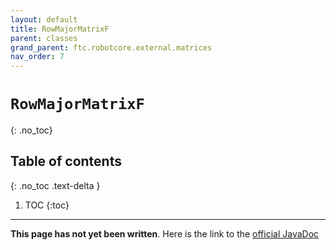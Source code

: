 ```yaml
---
layout: default
title: RowMajorMatrixF
parent: classes
grand_parent: ftc.robotcore.external.matrices
nav_order: 7
---
```

# `RowMajorMatrixF`
{: .no_toc}

## Table of contents
{: .no_toc .text-delta }

1. TOC
{:toc}
---
**This page has not yet been written**. Here is the link to the [official JavaDoc](https://ftctechnh.github.io/ftc_app/doc/javadoc/org/firstinspires/ftc/robotcore/external/matrices/RowMajorMatrixF.html)
        